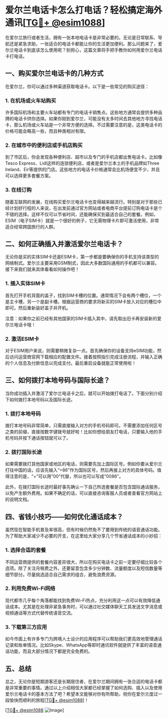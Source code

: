 # 爱尔兰电话卡怎么打电话？轻松搞定海外通讯[[TG💪+ @esim1088](https://t.me/s/esim1088)]

在爱尔兰旅行或者生活，拥有一张本地电话卡是非常必要的。无论是日常联系、导航还是紧急求助，一张适合的电话卡都能让你的生活更加便利。那么问题来了，爱尔兰电话卡到底该怎么使用呢？别担心，这篇文章将手把手教你如何用爱尔兰电话卡打电话。

## 一、购买爱尔兰电话卡的几种方式

在爱尔兰，你可以通过多种渠道获取电话卡。以下是一些常见的购买途径：

### 1. 在机场或火车站购买

许多国际机场和主要火车站都有专门的电话卡销售点。这些地方通常会提供多种品牌的电话卡供你选择。如果你刚到爱尔兰，可能没有太多时间去其他地方寻找电话卡，那么机场或火车站是一个非常方便的选择。不过需要注意的是，这类电话卡的价格可能会略高一些，而且种类相对有限。

### 2. 在城市中的便利店或手机店购买

到了市区后，你会发现各种便利店、超市以及专门的手机店都出售电话卡。比如像Tesco Express、Lidl这样的连锁便利店，或者是爱尔兰本土的手机品牌如Three Ireland、Eir等提供的门店。这些地方的电话卡价格通常会比机场便宜不少，并且可以选择更多套餐方案。

### 3. 在线订购

随着互联网的发展，在线购买爱尔兰电话卡也变得越来越流行。特别是对于那些已经计划好行程的人来说，在出发前通过官方网站或者电商平台提前订购电话卡是个不错的选择。这样不仅可以节省时间，还能确保买到最适合自己的套餐。例如，ESIM（电子SIM卡）就是一个很好的例子，它无需物理卡片即可激活使用，非常适合经常跨国旅行的人群。

## 二、如何正确插入并激活爱尔兰电话卡？

无论你是买的实体SIM卡还是ESIM卡，第一步都是要确保你的手机支持该类型的网络制式。爱尔兰主要采用GSM制式，因此大多数国际通用的手机都可以兼容。接下来我们就来具体看看如何操作吧！

### 1. 插入实体SIM卡

首先打开手机背面的盖子，找到SIM卡槽的位置。通常情况下会有两个槽位，一个是主卡槽，另一个是副卡槽。根据运营商的要求将新买的SIM卡放入对应的槽位中即可。然后重新装好盖子并开机。

注意：如果你之前已经有其他国家的SIM卡插入其中，请先取出旧卡再安装新的爱尔兰电话卡哦！

### 2. 激活ESIM卡

对于ESIM用户来说，则需要稍微复杂一点。首先确保你的设备支持eSIM功能，然后访问运营商官网下载相应的配置文件。接着按照指引完成注册流程，并输入正确的个人信息及付款信息以完成支付。最后重启设备就能正常使用啦！

## 三、如何拨打本地号码与国际长途？

当你成功插入并激活了爱尔兰电话卡之后，就可以开始拨打电话了。下面分别介绍下如何拨打本地号码以及国际长途。

### 1. 拨打本地号码

拨打本地号码非常简单，只需直接输入对方的手机号码即可。不需要添加任何区号之类的前缀，直接按数字键拨号就好啦！比如你想给朋友打电话，只要输入他的手机号码并按下通话按钮就可以了。

### 2. 拨打国际长途

如果需要拨打其他国家或地区的电话，则需要先加上国际区号。例如你要从爱尔兰打往中国的话，应该先输入“+86”作为国际区号，然后再接上对方的具体号码。值得注意的是，“+”可以用“00”代替，所以也可以写成“0086”。

此外，在拨打国际长途时最好事先确认一下自己所选套餐是否包含国际通话服务，以免产生额外费用。如果不确定的话，可以直接咨询客服人员或者查看官方网站上的说明文档。

## 四、省钱小技巧——如何优化通话成本？

虽然现在智能手机普及率很高，但有时候仍然免不了要用到传统的语音通话功能。为了帮助大家减少不必要的开支，在这里给大家分享几个节省通话成本的小妙招：

### 1. 选择合适的套餐

不同运营商提供的套餐内容差异很大，所以在购买电话卡之前一定要仔细比较各个选项。除了关注月租费之外，还要留意包含多少分钟数、流量额度以及短信数量等细节部分。尽量挑选适合自己需求的组合，避免浪费资源。

### 2. 利用免费Wi-Fi网络

现代都市几乎每个角落都能找到免费Wi-Fi热点，充分利用这一点可以有效降低通话成本。尤其是在处理非紧急事务时，可以通过社交媒体聊天工具发送文字消息或视频通话等方式代替传统语音交流。

### 3. 下载第三方应用

如今市面上有许多专门为跨境人士设计的应用程序可以帮助我们更高效地管理通话记录和账单情况。比如Skype、WhatsApp等即时通讯软件就提供了丰富的语音通话功能，而且大部分情况下都是完全免费的。

## 五、总结

总之，无论你是短期游客还是长期居住者，在爱尔兰期间拥有一张合适的电话卡都是非常重要的事情。通过以上介绍相信大家都已经掌握了如何选购、插入以及使用爱尔兰电话卡的基本方法了吧？希望本文能够对你有所帮助，祝你在爱尔兰度过一段愉快而顺利的旅程[[TG💪+ @esim1088](https://t.me/s/esim1088)]！

[[TG💪+ @esim1088](https://t.me/s/esim1088) ![Image](https://i.postimg.cc/4NQfJmqS/Snipaste-2025-05-13-00-14-12.png)]